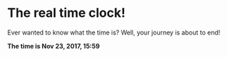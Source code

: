 # The real time clock!

Ever wanted to know what the time is? Well, your journey is about to end!

**The time is Nov 23, 2017, 15:59**